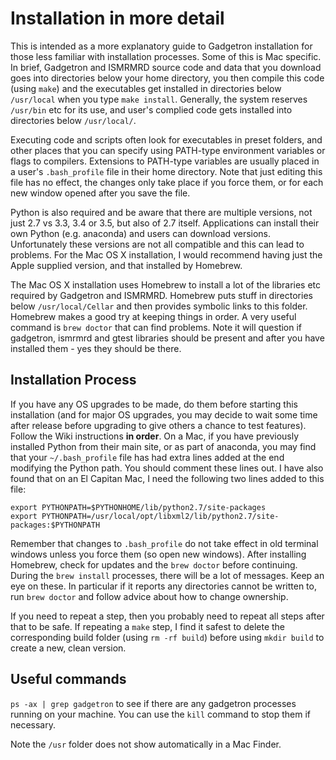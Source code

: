 # Installation in more detail

This is intended as a more explanatory guide to Gadgetron installation for those less familiar with installation processes. Some of this is Mac specific. In brief, Gadgetron and ISMRMRD source code and data that you download goes into directories below your home directory, you then compile this code (using `make`) and the executables get installed in directories below `/usr/local` when you type `make install`. Generally, the system reserves `/usr/bin` etc for its use, and user's complied code gets installed into directories below `/usr/local/`. 

Executing code and scripts often look for executables in preset folders, and other places that you can specify using PATH-type environment variables or flags to compilers. Extensions to PATH-type variables are usually placed in a user's `.bash_profile` file in their home directory. Note that just editing this file has no effect, the changes only take place if you force them, or for each new window opened after you save the file. 

Python is also required and be aware that there are multiple versions, not just 2.7 vs 3.3, 3.4 or 3.5, but also of 2.7 itself. Applications can install their own Python (e.g. anaconda) and users can download versions. Unfortunately these versions are not all compatible and this can lead to problems. For the Mac OS X installation, I would recommend having just the Apple supplied version, and that installed by Homebrew.

The Mac OS X installation uses Homebrew to install a lot of the libraries etc required by Gadgetron and ISMRMRD. Homebrew puts stuff in directories below `/usr/local/Cellar` and then provides symbolic links to this folder. Homebrew makes a good try at keeping things in order. A very useful command is `brew doctor` that can find problems. Note it will question if gadgetron, ismrmrd and gtest libraries should be present and after you have installed them - yes they should be there.

## Installation Process
If you have any OS upgrades to be made, do them  before starting this installation (and for major OS upgrades, you may decide to wait some time after release before upgrading to give others a chance to test features). Follow the Wiki instructions **in order**. On a Mac, if you have previously installed Python from their main site, or as part of anaconda, you may find that your `~/.bash_profile` file has had extra lines added at the end modifying the Python path. You should comment these lines out. I have also found that on an El Capitan Mac, I need the following two lines added to this file:
```
export PYTHONPATH=$PYTHONHOME/lib/python2.7/site-packages
export PYTHONPATH=/usr/local/opt/libxml2/lib/python2.7/site-packages:$PYTHONPATH
```
Remember that changes to `.bash_profile` do not take effect in old terminal windows unless you force them (so open new windows). After installing Homebrew, check for updates and the `brew doctor` before continuing. During the `brew install` processes, there will be a lot of messages. Keep an eye on these. In particular if it reports any directories cannot be written to, run `brew doctor` and follow advice about how to change ownership.

If you need to repeat a step, then you probably need to repeat all steps after that to be safe. If repeating a `make` step, I find it safest to delete the corresponding build folder (using `rm -rf build`) before using `mkdir build` to create a new, clean version. 



## Useful commands
`ps -ax | grep gadgetron` to see if there are any gadgetron processes running on your machine. You can use the `kill` command to stop them if necessary.

Note the `/usr` folder does not show automatically in a Mac Finder.